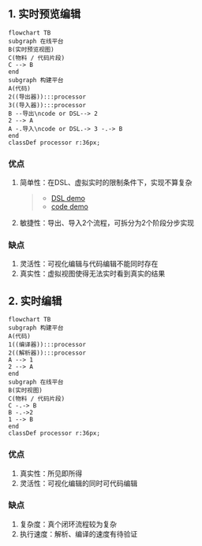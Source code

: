 ## 1. 实时预览编辑
```mermaid
flowchart TB
subgraph 在线平台
B(实时预览视图)
C(物料 / 代码片段)
C --> B
end
subgraph 构建平台
A(代码)
2((导出器)):::processor
3((导入器)):::processor
B --导出\ncode or DSL--> 2
2 --> A
A -.导入\ncode or DSL.-> 3 -.-> B
end
classDef processor r:36px;
```

### 优点
1. 简单性：在DSL、虚拟实时的限制条件下，实现不算复杂
   > - [DSL demo](./images/dooring-DSL.ts)
   > - [code demo](./images/dooring源码结构截图.png)
2. 敏捷性：导出、导入2个流程，可拆分为2个阶段分步实现
### 缺点
1. 灵活性：可视化编辑与代码编辑不能同时存在
2. 真实性：虚拟视图使得无法实时看到真实的结果


## 2. 实时编辑
```mermaid
flowchart TB
subgraph 构建平台
A(代码)
1((编译器)):::processor
2((解析器)):::processor
A --> 1
2 --> A
end
subgraph 在线平台
B(实时视图)
C(物料 / 代码片段)
C -.-> B
B -.->2
1 --> B
end
classDef processor r:36px;
```

### 优点
1. 真实性：所见即所得
2. 灵活性：可视化编辑的同时可代码编辑
### 缺点
1. 复杂度：真个闭环流程较为复杂
2. 执行速度：解析、编译的速度有待验证

